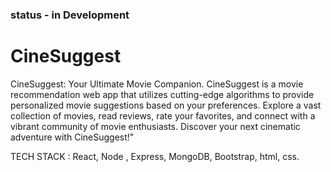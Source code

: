 ### status - in Development 
# CineSuggest
CineSuggest: Your Ultimate Movie Companion. CineSuggest is a movie recommendation web app that utilizes cutting-edge algorithms to provide personalized movie suggestions based on your preferences. Explore a vast collection of movies, read reviews, rate your favorites, and connect with a vibrant community of movie enthusiasts. Discover your next cinematic adventure with CineSuggest!"

TECH STACK : 
React, Node , Express, MongoDB, Bootstrap, html, css. 


